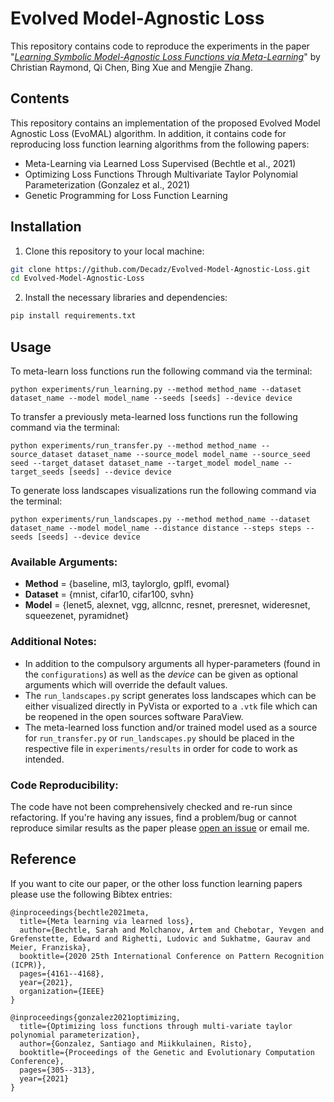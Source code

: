 # Evolved Model-Agnostic Loss

This repository contains code to reproduce the experiments in the paper 
"[*Learning Symbolic Model-Agnostic Loss Functions via Meta-Learning*]()" by 
Christian Raymond, Qi Chen, Bing Xue and Mengjie Zhang.

## Contents

This repository contains an implementation of the proposed Evolved Model Agnostic Loss (EvoMAL) algorithm. 
In addition, it contains code for reproducing loss function learning algorithms from the following papers:

* Meta-Learning via Learned Loss Supervised (Bechtle et al., 2021)
* Optimizing Loss Functions Through Multivariate Taylor Polynomial Parameterization (Gonzalez et al., 2021)
* Genetic Programming for Loss Function Learning

## Installation

1. Clone this repository to your local machine:
```bash
git clone https://github.com/Decadz/Evolved-Model-Agnostic-Loss.git
cd Evolved-Model-Agnostic-Loss
```

2. Install the necessary libraries and dependencies:
```bash
pip install requirements.txt
```

## Usage
To meta-learn loss functions run the following command via the terminal:
```
python experiments/run_learning.py --method method_name --dataset dataset_name --model model_name --seeds [seeds] --device device
```
To transfer a previously meta-learned loss functions run the following command via the terminal:
```
python experiments/run_transfer.py --method method_name --source_dataset dataset_name --source_model model_name --source_seed seed --target_dataset dataset_name --target_model model_name --target_seeds [seeds] --device device
```

To generate loss landscapes visualizations run the following command via the terminal:
```
python experiments/run_landscapes.py --method method_name --dataset dataset_name --model model_name --distance distance --steps steps --seeds [seeds] --device device
```

### Available Arguments:

- **Method** = {baseline, ml3, taylorglo, gplfl, evomal}
- **Dataset** = {mnist, cifar10, cifar100, svhn}
- **Model** = {lenet5, alexnet, vgg, allcnnc, resnet, preresnet, wideresnet, squeezenet, pyramidnet}
  
### Additional Notes: 

* In addition to the compulsory arguments all hyper-parameters (found in the `configurations`) as well as the *device* can be given as optional arguments which will override the default values.
* The `run_landscapes.py` script generates loss landscapes which can be either visualized directly in PyVista or exported to a `.vtk` file which can be reopened in the open sources software ParaView.
* The meta-learned loss function and/or trained model used as a source for `run_transfer.py` or `run_landscapes.py` should be placed in the respective file in `experiments/results` in order for code to work as intended.

### Code Reproducibility: 

The code have not been comprehensively checked and re-run since refactoring. If you're having any issues, find
a problem/bug or cannot reproduce similar results as the paper please [open an issue](https://github.com/Decadz/Evolved-Model-Agnostic-Loss/issues)
or email me.

## Reference

If you want to cite our paper, or the other loss function learning papers please use the following Bibtex entries:

```
@inproceedings{bechtle2021meta,
  title={Meta learning via learned loss},
  author={Bechtle, Sarah and Molchanov, Artem and Chebotar, Yevgen and Grefenstette, Edward and Righetti, Ludovic and Sukhatme, Gaurav and Meier, Franziska},
  booktitle={2020 25th International Conference on Pattern Recognition (ICPR)},
  pages={4161--4168},
  year={2021},
  organization={IEEE}
}

@inproceedings{gonzalez2021optimizing,
  title={Optimizing loss functions through multi-variate taylor polynomial parameterization},
  author={Gonzalez, Santiago and Miikkulainen, Risto},
  booktitle={Proceedings of the Genetic and Evolutionary Computation Conference},
  pages={305--313},
  year={2021}
}
```
